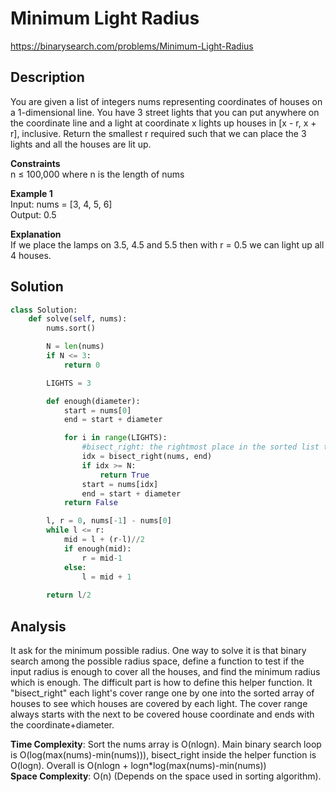 # Minimum Light Radius

https://binarysearch.com/problems/Minimum-Light-Radius

## Description

You are given a list of integers nums representing coordinates of houses on a 1-dimensional line. You have 3 street lights that you can put anywhere on the coordinate line and a light at coordinate x lights up houses in [x - r, x + r], inclusive. Return the smallest r required such that we can place the 3 lights and all the houses are lit up.

**Constraints**\
n ≤ 100,000 where n is the length of nums

**Example 1**\
Input: nums = [3, 4, 5, 6]\
Output: 0.5

**Explanation**\
If we place the lamps on 3.5, 4.5 and 5.5 then with r = 0.5 we can light up all 4 houses.

## Solution
```python
class Solution:
    def solve(self, nums):
        nums.sort()

        N = len(nums)
        if N <= 3:
            return 0

        LIGHTS = 3

        def enough(diameter):
            start = nums[0]
            end = start + diameter

            for i in range(LIGHTS):
                #bisect_right: the rightmost place in the sorted list to insert the given element
                idx = bisect_right(nums, end)
                if idx >= N:
                    return True               
                start = nums[idx]
                end = start + diameter
            return False

        l, r = 0, nums[-1] - nums[0]
        while l <= r:
            mid = l + (r-l)//2
            if enough(mid):
                r = mid-1
            else:
                l = mid + 1
            
        return l/2
```
## Analysis 
It ask for the minimum possible radius. One way to solve it is that binary search among the possible radius space, define a function to test if the input radius is enough to cover all the houses, and find the minimum radius which is enough. The difficult part is how to define this helper function. It "bisect_right" each light's cover range one by one into the sorted array of houses to see which houses are covered by each light. The cover range always starts with the next to be covered house coordinate and ends with the coordinate+diameter. 

**Time Complexity**: Sort the nums array is O(nlogn). Main binary search loop is O(log(max(nums)-min(nums))), bisect_right inside the helper function is O(logn). Overall is O(nlogn + logn*log(max(nums)-min(nums))\
**Space Complexity**: O(n) (Depends on the space used in sorting algorithm).

